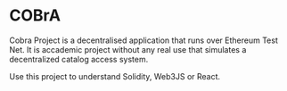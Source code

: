 # COBrA

Cobra Project is a decentralised application that runs over Ethereum Test Net. It is accademic project without any real use that simulates a decentralized catalog access system. 

Use this project to understand Solidity, Web3JS or React.
